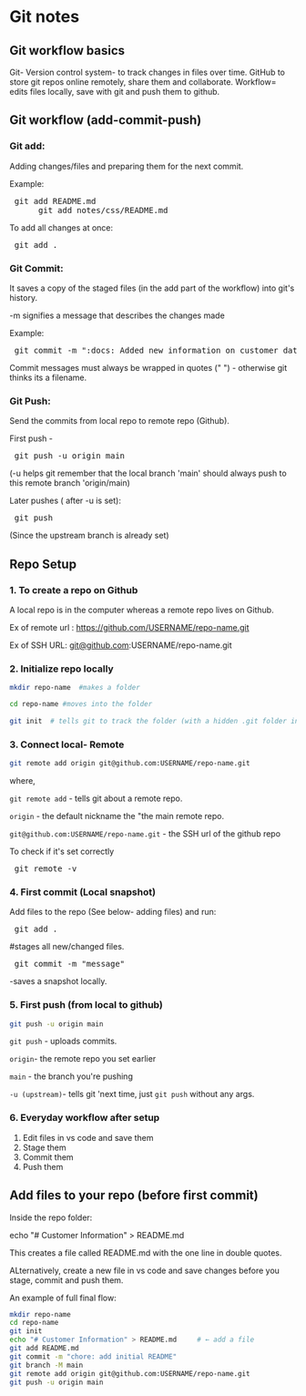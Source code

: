 # Git notes

## **Git workflow basics**

Git- Version control system- to track changes in files over time.
GitHub to store git repos online remotely, share them and collaborate.
Workflow= edits files locally, save with git and push them to github. 

## **Git workflow (add-commit-push)**

### **Git add:**

Adding changes/files and preparing them for the next commit.

Example:

<pre> git add README.md
      git add notes/css/README.md </pre>

To add all changes at once:

<pre> git add . </pre>


### **Git Commit:**

It saves a copy of the staged files (in the add part of the workflow) into git's history.

-m signifies a message that describes the changes made

Example:

<pre> git commit -m ":docs: Added new information on customer data to README" </pre>

Commit messages must always be wrapped in quotes (" ") - otherwise git thinks its a filename.


### **Git Push:**

Send the commits from local repo to remote repo (Github).

First push -                       <pre> git push -u origin main  </pre>

(-u helps git remember that the local branch 'main' should always push to this remote branch 'origin/main)

Later pushes ( after -u is set):    <pre> git push </pre>  (Since the upstream branch is already set)


## **Repo Setup**

### 1. To create a repo on Github

A local repo is in the computer whereas a remote repo lives on Github.

Ex of remote url : https://github.com/USERNAME/repo-name.git

Ex of SSH URL:  git@github.com:USERNAME/repo-name.git

### 2. Initialize repo locally 

```bash
mkdir repo-name  #makes a folder

cd repo-name #moves into the folder
 
git init  # tells git to track the folder (with a hidden .git folder inside)

```

### 3. Connect local- Remote

```bash
git remote add origin git@github.com:USERNAME/repo-name.git
```

where,

`git remote add` - tells git about a remote repo.

`origin` -  the default nickname the "the main remote repo.

`git@github.com:USERNAME/repo-name.git` - the SSH url of the github repo

To check if it's set correctly <pre> git remote -v </pre>



### 4. First commit (Local snapshot)

Add files to the repo (See below- adding files) and run:

<pre> git add .</pre> #stages all new/changed files.
<pre> git commit -m "message" </pre> -saves a snapshot locally.

### 5. First push (from local to github)

```bash
git push -u origin main  
```

`git push` -    uploads commits.

`origin`-       the remote repo you set earlier

`main` -        the branch you're pushing

`-u (upstream)`- tells git 'next time, just `git push` without any args.

### 6. Everyday workflow after setup

1. Edit files in vs code and save them
2. Stage them
3. Commit them
4. Push them

## Add files to your repo (before first commit)

Inside the repo folder:

echo "# Customer Information" > README.md

This creates a file called README.md with the one line in double quotes.

ALternatively, create a new file in vs code and save changes before you stage, commit and push them.

An example of full final flow:

```bash
mkdir repo-name
cd repo-name
git init
echo "# Customer Information" > README.md     # ← add a file
git add README.md
git commit -m "chore: add initial README"
git branch -M main
git remote add origin git@github.com:USERNAME/repo-name.git
git push -u origin main
```

